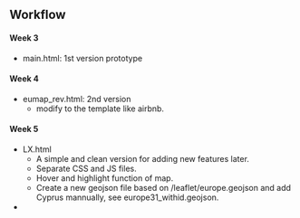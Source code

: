 ## Workflow

#### Week 3
- main.html: 1st version prototype

#### Week 4
- eumap_rev.html: 2nd version
    + modify to the template like airbnb.

#### Week 5
- LX.html
    + A simple and clean version for adding new features later.
    + Separate CSS and JS files.
    + Hover and highlight function of map.
    + Create a new geojson file based on /leaflet/europe.geojson and add Cyprus mannually, see europe31_withid.geojson.
- 
